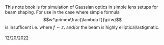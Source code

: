 This note book is for simulation of Gaussian optics in simple lens setups for beam shaping. 
For use in the case where simple formula $$w^\prime=\frac{\lambda f}{\pi w}$$ is insufficent
i.e. where $f\sim z_r$ and/or the beam is highly elliptical/astigmatic.

12/20/2022